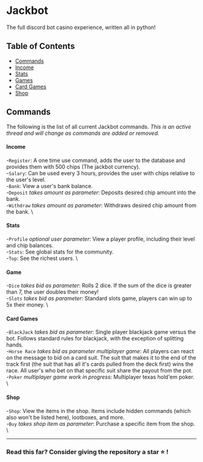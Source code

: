 # Jackbot
The full discord bot casino experience, written all in python!

## Table of Contents
- [Commands](#commands)
 - [Income](#income)
 - [Stats](#stats)
 - [Games](#stats)
 - [Card Games](#card-games)
 - [Shop](#shop)

## Commands
The following is the list of all current Jackbot commands. *This is an active thread and will change as commands are added or removed.*
#### Income
-`Register`: A one time use command, adds the user to the database and provides them with 500 chips (The jackbot currency). \
-`Salary`: Can be used every 3 hours, provides the user with chips relative to the user's level. \
-`Bank`: View a user's bank balance. \
-`Deposit` *takes amount as parameter*: Deposits desired chip amount into the bank. \
-`Withdraw` *takes amount as parameter*: Withdraws desired chip amount from the bank. \

#### Stats
-`Profile` *optional user parameter*: View a player profile, including their level and chip balances. \
-`Stats`: See global stats for the community. \
-`Top`: See the richest users. \

#### Game
-`Dice` *takes bid as parameter*: Rolls 2 dice. If the sum of the dice is greater than 7, the user doubles their money! \
-`Slots` *takes bid as parameter*: Standard slots game, players can win up to 5x their money. \

#### Card Games
-`BlackJack` *takes bid as parameter*: Single player blackjack game versus the bot. Follows standard rules for blackjack, with the exception of splitting hands. \
-`Horse Race` *takes bid as parameter* *multiplayer game*: All players can react on the message to bid on a card suit. The suit that makes it to the end of the track first (the suit that has all it's cards pulled from the deck first) wins the race. All user's who bet on that specific suit share the payout from the pot. \
-`Poker` *multiplayer game* *work in progress*: Multiplayer texas hold'em poker. \

#### Shop
-`Shop`: View the items in the shop. Items include hidden commands (which also won't be listed here), lootboxes, and more. \
-`Buy` *takes shop item as parameter*: Purchase a specific item from the shop. \

---
### Read this far? Consider giving the repository a star ⭐ !